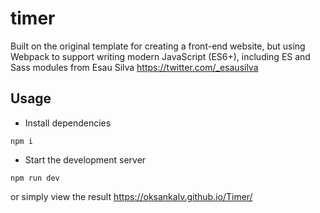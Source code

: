 # timer

Built on the original template for creating a front-end website, but using Webpack to support writing modern JavaScript (ES6+), including ES and Sass modules from Esau Silva https://twitter.com/_esausilva

## Usage

- Install dependencies

```
npm i
```

- Start the development server

```
npm run dev
```

or simply view the result https://oksankalv.github.io/Timer/

